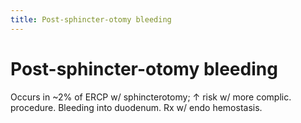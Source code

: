 ```yaml
---
title: Post-sphincter-otomy bleeding
---
```

# Post-sphincter-otomy bleeding

Occurs in ~2% of ERCP w/ sphincterotomy; ↑ risk w/ more complic. procedure. Bleeding into duodenum. Rx w/ endo hemostasis.
